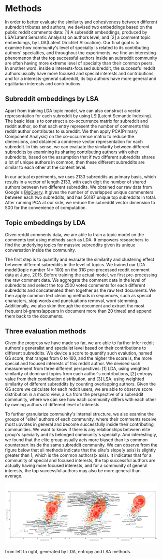 # Methods

In order to better evaluate the similarity and cohesiveness between different subreddit tributes and authors, we devised two embeddings based on the public reddit comments data: [1] A subreddit embeddings, produced by LSA(Latent Semantic Analysis) on authors level, and [2] a comment topic embeddings, by LDA(Latent Dirichlet Allocation). Our final goal is to examine how community's level of specialty is related to its contributing authors' specialties, and throughout the experiments, we find an interesting phenomenon that the top successful authors inside an subreddit community are often having more extreme level of specialty than their common peers. In another word, inside a interests-focused subreddit, the successful reddit authors usually have more focused and special interests and contributions, and for a interests-general subreddit, its top authors have more general and egalitarian interests and contributions.

## Subreddit embeddings by LSA

Apart from training LDA topic model, we can also construct a vector representation for each subreddit by using LSI(Latent Semantic Indexing). The basic idea is to construct a co-occurrence matrix for subreddit and reddit author, so that each entry represent the number of comments this reddit author contributes to subreddit. We then apply PCA(Primary Component Analysis) on the co-occurrence matrix to reduce the dimensions, and obtained a condense vector representation for each subreddit. In this sense, we can evaluate the similarity between different subreddits by examining its sharing contributing authors with other subreddits, based on the assumption that if two different subreddits shares a lot of unique authors in common, then these different subreddits are similar to each other at the content level. 

In our actual experiments, we uses 2133 subreddits as primary basis, which results in a vector of length 2133, with each digit the number of shared authors between two different subreddits. We obtained our raw data from Google's [BigQuery](https://github.com/lmcinnes/subreddit_mapping/blob/master/BigQuery_queries.sql). It gives the number of overlapped unique commenters between each two subreddits, and has 56187 unique top subreddits in total. After running PCA at our side, we reduce the subreddit vector dimension to 500 for the convenience of computation.

## Topic embeddings by LDA

Given reddit comments data, we are able to train a topic model on the comments text using methods such as LDA. It empowers researchers to find the underlying topics for massive subreddits given its unique conversation inside the community. 

The first step is to quantify and evaluate the similarity and clustering effect between different subreddits in the level of topics. We trained our LDA model(topic number N = 100) on the 31G pre-processed reddit comment data at June, 2015. Before training the actual model, we first pre-processing the raw comment data. We aggregate the comment data in the level of subreddits and select the top 2500 voted comments for each different subreddits and concatenated them together as the raw text documents. We then apply common text cleaning methods in sequences, such as special characters, stop words and punctuations removal, word stemming. Additionally, we also skim through the document and extract the most frequent bi-grams(appears in document more than 20 times) and append them back to the documents.

## Three evaluation methods

Given the progress we have made so far, we are able to further infer reddit authors's generalist and specialist level based on their contributions to different subreddits. We device a score to quantify such evalution, named GS score, that ranges from 0 to 100, and the higher the score is, the more special and focused interests of this reddit author. We devised such measurement from three different perspectives: [1] LDA, using weighted similarity of dominant topics from each author's contributions, [2] entropy value from their contribution distribution, and [3] LSA, using weighted similarity of different subreddits by counting overlapping authors. Given the GS score we calculate for each reddit users, we are able to observe score distribution in a macro view, a.k.a from the perspective of a subreddit community, where we can see how each community differs with each other by owning authors of different level of interests. 

To further granularize community's internal structure, we also examine the groups of "elite" authors of each community, where their comments receive most upvotes in general and become successfully inside their contributing communities. We want to know if there is any relationships between elite group's specialty and its belonged community's specialty. And interestingly, we found that the elite group usually acts more biased than its common counterpart inside the same subreddit community. We can observe from the figure below that all methods indicate that the elite's slope(y axis) is slightly greater than 1, which is the common authors(x axis). It indicates that for a community of special and focused interests, the top successful authors are actually having more focused interests, and for a community of general interests, the top successful authors may also be more general than average. 

![combined-gs-score](https://github.com/chocoluffy/redditQA/blob/master/9-Summary/images/combined-gs-score-new.jpg)

from left to right, generated by LDA, entropy and LSA methods.